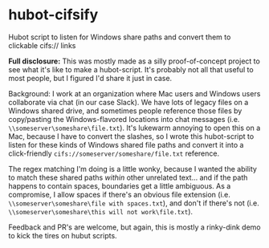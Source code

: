 # hubot-cifsify
Hubot script to listen for Windows share paths and convert them to clickable cifs:// links

**Full disclosure:** This was mostly made as a silly proof-of-concept project to see what it's like to make a hubot-script. It's probably not all that useful to most people, but I figured I'd share it just in case.

Background:
I work at an organization where Mac users and Windows users collaborate via chat (in our case Slack). We have lots of legacy files on a Windows shared drive, and sometimes people reference those files by copy/pasting the Windows-flavored locations into chat messages (i.e. `\\someserver\someshare\file.txt`). It's lukewarm annoying to open this on a Mac, because I have to convert the slashes, so I wrote this hubot-script to listen for these kinds of Windows shared file paths and convert it into a click-friendly `cifs://someserver/someshare/file.txt` reference.

The regex matching I'm doing is a little wonky, because I wanted the ability to match these shared paths *within* other unrelated text... and if the path happens to contain spaces, boundaries get a little ambiguous. As a compromise, I allow spaces if there's an obvious file extension (i.e. `\\someserver\someshare\file with spaces.txt`), and don't if there's not (i.e. `\\someserver\someshare\this will not work\file.txt`).

Feedback and PR's are welcome, but again, this is mostly a rinky-dink demo to kick the tires on hubut scripts.

